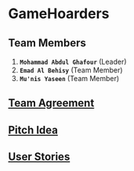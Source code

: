 # GameHoarders
## Team Members
1. **`Mohammad Abdul Ghafour`** (Leader)
2. **`Emad Al Behisy`** (Team Member)
3. **`Mu'nis Yaseen`** (Team Member)

## [Team Agreement](PrepareforProject/TeamAgreement.md)

## [Pitch Idea](PrepareforProject/PitchIdea.md)

## [User Stories](PrepareforProject/UserStories.md)
